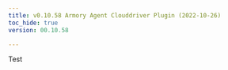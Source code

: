 ```yaml
---
title: v0.10.58 Armory Agent Clouddriver Plugin (2022-10-26)
toc_hide: true
version: 00.10.58

---
```


Test
